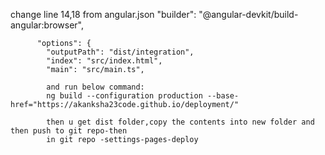 change line 14,18 from angular.json
"builder": "@angular-devkit/build-angular:browser",
          
          "options": {
            "outputPath": "dist/integration",
            "index": "src/index.html",
            "main": "src/main.ts",

            and run below command:
            ng build --configuration production --base-href="https://akanksha23code.github.io/deployment/"

            then u get dist folder,copy the contents into new folder and then push to git repo-then
            in git repo -settings-pages-deploy
